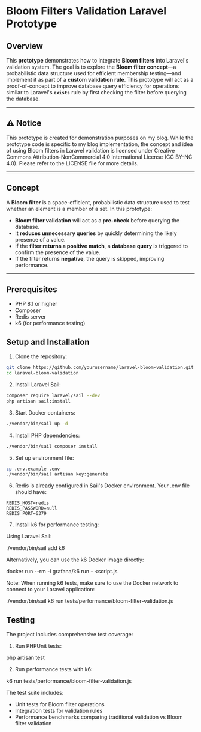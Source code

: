 # Bloom Filters Validation Laravel Prototype

## Overview

This **prototype** demonstrates how to integrate **Bloom filters** into Laravel's validation system. The goal is to explore the **Bloom filter concept**—a probabilistic data structure used for efficient membership testing—and implement it as part of a **custom validation rule**. This prototype will act as a proof-of-concept to improve database query efficiency for operations similar to Laravel's **`exists`** rule by first checking the filter before querying the database.

---

## ⚠️ Notice

This prototype is created for demonstration purposes on my blog. While the prototype code is specific to my blog implementation, the concept and idea of using Bloom filters in Laravel validation is licensed under Creative Commons Attribution-NonCommercial 4.0 International License (CC BY-NC 4.0). Please refer to the LICENSE file for more details.

---

## Concept

A **Bloom filter** is a space-efficient, probabilistic data structure used to test whether an element is a member of a set. In this prototype:

- **Bloom filter validation** will act as a **pre-check** before querying the database.
- It **reduces unnecessary queries** by quickly determining the likely presence of a value.
- If the **filter returns a positive match**, a **database query** is triggered to confirm the presence of the value.
- If the filter returns **negative**, the query is skipped, improving performance.

---

## Prerequisites

- PHP 8.1 or higher
- Composer
- Redis server
- k6 (for performance testing)

## Setup and Installation

1. Clone the repository:

```bash
git clone https://github.com/yourusername/laravel-bloom-validation.git
cd laravel-bloom-validation
```


2. Install Laravel Sail:

```bash
composer require laravel/sail --dev
php artisan sail:install
```


3. Start Docker containers:

```bash
./vendor/bin/sail up -d
```


4. Install PHP dependencies:

```bash
./vendor/bin/sail composer install
```


5. Set up environment file:

```bash
cp .env.example .env
./vendor/bin/sail artisan key:generate
```

6. Redis is already configured in Sail's Docker environment. Your .env file should have:

```env
REDIS_HOST=redis
REDIS_PASSWORD=null
REDIS_PORT=6379
```

7. Install k6 for performance testing:

Using Laravel Sail:

./vendor/bin/sail add k6

Alternatively, you can use the k6 Docker image directly:

docker run --rm -i grafana/k6 run - <script.js

Note: When running k6 tests, make sure to use the Docker network to connect to your Laravel application:

./vendor/bin/sail k6 run tests/performance/bloom-filter-validation.js
## Testing

The project includes comprehensive test coverage:

1. Run PHPUnit tests:

php artisan test


2. Run performance tests with k6:

k6 run tests/performance/bloom-filter-validation.js


The test suite includes:
- Unit tests for Bloom filter operations
- Integration tests for validation rules
- Performance benchmarks comparing traditional validation vs Bloom filter validation
